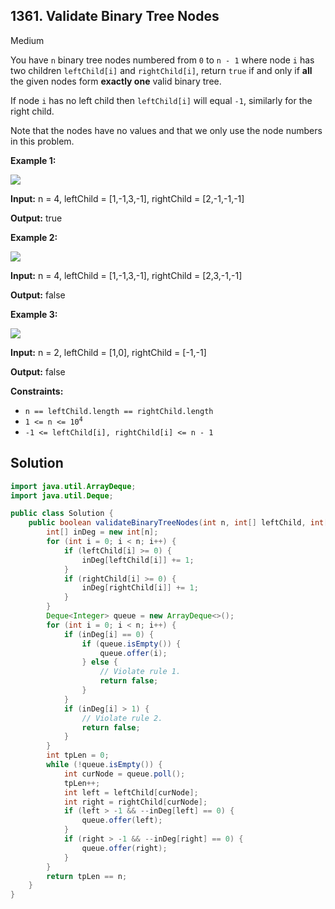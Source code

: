 ## 1361\. Validate Binary Tree Nodes

Medium

You have `n` binary tree nodes numbered from `0` to `n - 1` where node `i` has two children `leftChild[i]` and `rightChild[i]`, return `true` if and only if **all** the given nodes form **exactly one** valid binary tree.

If node `i` has no left child then `leftChild[i]` will equal `-1`, similarly for the right child.

Note that the nodes have no values and that we only use the node numbers in this problem.

**Example 1:**

![](https://assets.leetcode.com/uploads/2019/08/23/1503_ex1.png)

**Input:** n = 4, leftChild = [1,-1,3,-1], rightChild = [2,-1,-1,-1]

**Output:** true

**Example 2:**

![](https://assets.leetcode.com/uploads/2019/08/23/1503_ex2.png)

**Input:** n = 4, leftChild = [1,-1,3,-1], rightChild = [2,3,-1,-1]

**Output:** false

**Example 3:**

![](https://assets.leetcode.com/uploads/2019/08/23/1503_ex3.png)

**Input:** n = 2, leftChild = [1,0], rightChild = [-1,-1]

**Output:** false

**Constraints:**

*   `n == leftChild.length == rightChild.length`
*   <code>1 <= n <= 10<sup>4</sup></code>
*   `-1 <= leftChild[i], rightChild[i] <= n - 1`

## Solution

```java
import java.util.ArrayDeque;
import java.util.Deque;

public class Solution {
    public boolean validateBinaryTreeNodes(int n, int[] leftChild, int[] rightChild) {
        int[] inDeg = new int[n];
        for (int i = 0; i < n; i++) {
            if (leftChild[i] >= 0) {
                inDeg[leftChild[i]] += 1;
            }
            if (rightChild[i] >= 0) {
                inDeg[rightChild[i]] += 1;
            }
        }
        Deque<Integer> queue = new ArrayDeque<>();
        for (int i = 0; i < n; i++) {
            if (inDeg[i] == 0) {
                if (queue.isEmpty()) {
                    queue.offer(i);
                } else {
                    // Violate rule 1.
                    return false;
                }
            }
            if (inDeg[i] > 1) {
                // Violate rule 2.
                return false;
            }
        }
        int tpLen = 0;
        while (!queue.isEmpty()) {
            int curNode = queue.poll();
            tpLen++;
            int left = leftChild[curNode];
            int right = rightChild[curNode];
            if (left > -1 && --inDeg[left] == 0) {
                queue.offer(left);
            }
            if (right > -1 && --inDeg[right] == 0) {
                queue.offer(right);
            }
        }
        return tpLen == n;
    }
}
```